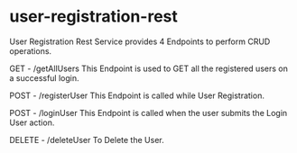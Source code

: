# user-registration-rest
User Registration Rest Service provides 4 Endpoints to perform CRUD operations.

GET - /getAllUsers This Endpoint is used to GET all the registered users on a successful login.

POST - /registerUser This Endpoint is called while User Registration.

POST - /loginUser This Endpoint is called when the user submits the Login User action.

DELETE - /deleteUser To Delete the User.